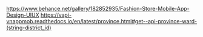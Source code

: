 https://www.behance.net/gallery/182852935/Fashion-Store-Mobile-App-Design-UIUX
https://vapi-vnappmob.readthedocs.io/en/latest/province.html#get--api-province-ward-(string-district_id)